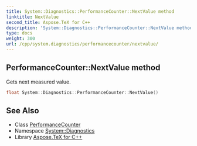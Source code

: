 ```yaml
---
title: System::Diagnostics::PerformanceCounter::NextValue method
linktitle: NextValue
second_title: Aspose.TeX for C++
description: 'System::Diagnostics::PerformanceCounter::NextValue method. Gets next measured value in C++.'
type: docs
weight: 300
url: /cpp/system.diagnostics/performancecounter/nextvalue/
---
```

## PerformanceCounter::NextValue method


Gets next measured value.

```cpp
float System::Diagnostics::PerformanceCounter::NextValue()
```

## See Also

* Class [PerformanceCounter](../)
* Namespace [System::Diagnostics](../../)
* Library [Aspose.TeX for C++](../../../)
